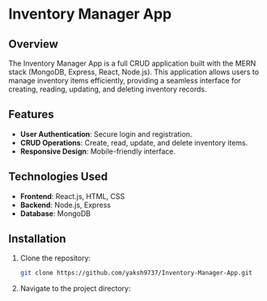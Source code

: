 # Inventory Manager App

## Overview

The Inventory Manager App is a full CRUD application built with the MERN stack (MongoDB, Express, React, Node.js). This application allows users to manage inventory items efficiently, providing a seamless interface for creating, reading, updating, and deleting inventory records.

## Features

- **User Authentication**: Secure login and registration.
- **CRUD Operations**: Create, read, update, and delete inventory items.
- **Responsive Design**: Mobile-friendly interface.

## Technologies Used

- **Frontend**: React.js, HTML, CSS
- **Backend**: Node.js, Express
- **Database**: MongoDB

## Installation

1. Clone the repository:
   ```bash
   git clone https://github.com/yaksh9737/Inventory-Manager-App.git
2. Navigate to the project directory:
  
